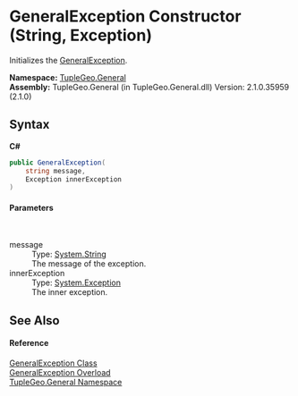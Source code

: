 # GeneralException Constructor (String, Exception)
 

Initializes the <a href="T_TupleGeo_General_GeneralException">GeneralException</a>.

**Namespace:**&nbsp;<a href="N_TupleGeo_General">TupleGeo.General</a><br />**Assembly:**&nbsp;TupleGeo.General (in TupleGeo.General.dll) Version: 2.1.0.35959 (2.1.0)

## Syntax

**C#**<br />
``` C#
public GeneralException(
	string message,
	Exception innerException
)
```


#### Parameters
&nbsp;<dl><dt>message</dt><dd>Type: <a href="http://msdn2.microsoft.com/en-us/library/s1wwdcbf" target="_blank">System.String</a><br />The message of the exception.</dd><dt>innerException</dt><dd>Type: <a href="http://msdn2.microsoft.com/en-us/library/c18k6c59" target="_blank">System.Exception</a><br />The inner exception.</dd></dl>

## See Also


#### Reference
<a href="T_TupleGeo_General_GeneralException">GeneralException Class</a><br /><a href="Overload_TupleGeo_General_GeneralException__ctor">GeneralException Overload</a><br /><a href="N_TupleGeo_General">TupleGeo.General Namespace</a><br />